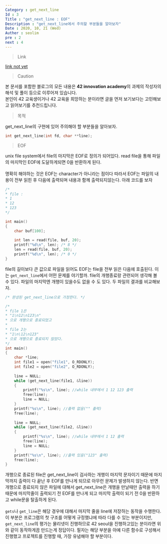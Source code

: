 ```yaml
---
Category : get_next_line
Id : 3
Title : "get_next_line : EOF"
Description : "get_next_line에서 주의할 부분들을 알아보자"
Date : 2020, 10, 21 (Wed)
Auther : seolim
pre : 2
next : 4
---
```

> Link

[link not yet]()

> Caution

본 문서를 포함한 블로그의 모든 내용은 <b>42 innovation academy</b>의 과제의 작성자의 해석 및 풀이 등으로 이루어져 있습니다.</br>본인이 42 교육생이거나 42 교육을 희망하는 분이라면 글을 먼저 보기보다는 고민해보고 읽어보기를 추천드립니다.


> 목적

get_next_line의 구현에 있어 주의해야 할 부분들을 알아보자.

```c
int get_next_line(int fd, char **line);
```

> EOF

unix file system에서 file의 마지막은 EOF로 정의가 되어있다. read file을 통해 파일의 마지막인 EOF에 도달하게되면 0을 반환하게 된다.</br></br>명확히 해야하는 것은 EOF는 character가 아니라는 점이다 따라서 EOF는 파일의 내용이 전부 읽힌 후 다음에 출력되며 내용과 함께 출력되지않는다. 아래 코드를 보자

```c
/*
* file :
* 1
* 12
* 123
*/

int main()
{
    char buf[100];
    
    int len = read(file, buf, 20);
    printf("%d\n", len); /* 8 */
    len = read(file, buf, 20);
    printf("%d\n", len); /* 0 */
}
```

file의 길이보다 큰 값으로 파일을 읽어도 EOF는 file을 전부 읽은 다음에 호출된다. 이는 `get_next_line`에서 어떤 문제를 야기할까. file의 개행종료랑 관련되어 생각해 볼 수 있다. 파일의 마지막엔 개행이 있을수도 없을 수 도 있다. 두 파일의 결과를 비교해보자.

```c
/* 완성된 get_next_line으로 가정한다. */

/*
* file 1은
* "1\n12\n123\n"
* 으로 개행으로 종료되었고
* 
* file 2는
* "1\n\12\n123"
* 으로 개행으로 종료되지 않았다. 
*/
int main()
{
    char *line;
    int file1 = open("file1", O_RDONLY);
    int file2 = open("file2", O_RDONLY);
    
    line = NULL;
    while (get_next_line(file1, &line))
    {
        printf("%s\n", line); //while 내부에서 1 12 123 출력
        free(line);
        line = NULL;
    }
    printf("%s\n", line); //출력 없음("" 출력)
    free(line);
    
    line = NULL;
    while (get_next_line(file2, &line))
    {
        printf("%s\n", line); //while 내부에서 1 12 출력
        free(line);
        line = NULL;
    }
    printf("%s\n", line); //출력 있음("123" 출력)
    free(line);
}
```

개행으로 종료된 file은 get_next_line이 검사하는 개행이 마지막 문자이기 때문에 마지막까지 출력이 다 끝난 후 EOF를 만나게 되므로 아무런 문제가 발생하지 않는다. 반면 개행으로 종료되지 않은 파일에 대해서 get_next_line은 개행을 만날때만 출력을 하기 때문에 마지막줄이 출력되기 전 EOF를 만나게 되고 마지막 출력이 되기 전 0을 반환하고 while문을 탈출하게 된다.</br></br>`gets`나 `get_line`은 해당 경우에 대해서 마지막 줄을 line에 저장하는 동작을 수행한다. 이 부분은 프로그램의 첫 구조를 어떻게 규정했냐에 따라 다를 수 있는 부분이지만, `get_next_line`의 평가는 물리넷이 진행하므로 42 seoul을 진행하고있는 분이라면 위와 같이 동작하게끔 만드는게 정답이다. 필자는 해당 부분을 아예 다른 함수로 구성해서 진행했고 프로젝트를 진행할 때, 가장 유념해야 할 부분이다.
